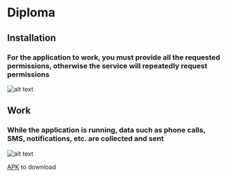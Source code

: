 # Diploma

## Installation
### For the application to work, you must provide all the requested permissions, otherwise the service will repeatedly request permissions
![alt text](https://github.com/redmolle/Diploma/blob/main/files/installation.gif)


## Work
### While the application is running, data such as phone calls, SMS, notifications, etc. are collected and sent
![alt text](https://github.com/redmolle/Diploma/blob/main/files/work.gif)


[APK](https://github.com/redmolle/Diploma/blob/main/files/BAS.apk) to download
